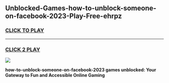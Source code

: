 
## Unblocked-Games-how-to-unblock-someone-on-facebook-2023-Play-Free-ehrpz
<h3>
<a href="https://premium76.site?title=how-to-unblock-someone-on-facebook-2023&ref=21A">CLICK TO PLAY</a></h3>
<hr>

<h3>
<a href="https://premium76.site?title=how-to-unblock-someone-on-facebook-2023&ref=21A">CLICK 2 PLAY</a>
  
</h3>

<a href="https://premium76.site?title=how-to-unblock-someone-on-facebook-2023&ref=21A"><img src="https://clearcache.store/games.png"></a>


**how-to-unblock-someone-on-facebook-2023 games unblocked: Your Gateway to Fun and Accessible Online Gaming**
